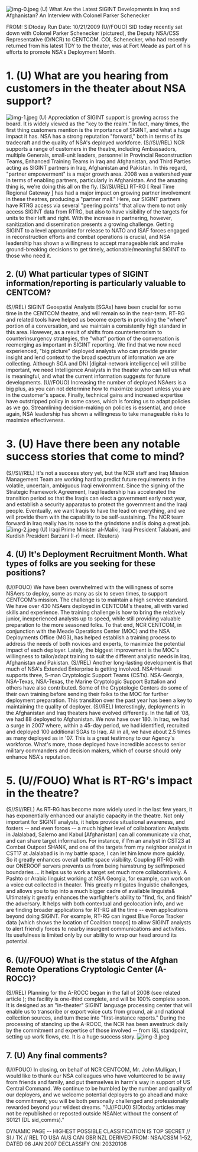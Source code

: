![img-0.jpeg](img-0.jpeg)
(U) What Are the Latest SIGINT Developments in Iraq and Afghanistan? An Interview with Colonel Parker Schenecker

FROM: SIDtoday
Run Date: 10/21/2009
(U//FOUO) SID today recently sat down with Colonel Parker Schenecker (pictured), the Deputy NSA/CSS Representative (D/NCR) to CENTCOM. COL Schenecker, who had recently returned from his latest TDY to the theater, was at Fort Meade as part of his efforts to promote NSA's Deployment Month.

# 1. (U) What are you hearing from customers in the theater about NSA support? 

![img-1.jpeg](img-1.jpeg)
(U) Appreciation of SIGINT support is growing across the board. It is widely viewed as the "key to the realm." In fact, many times, the first thing customers mention is the importance of SIGINT, and what a huge impact it has. NSA has a strong reputation "forward," both in terms of its tradecraft and the quality of NSA's deployed workforce.
(S//SI//REL) NCR supports a range of customers in the theatre, including Ambassadors, multiple Generals, small-unit leaders, personnel in Provincial Reconstruction Teams, Enhanced Training Teams in Iraq and Afghanistan, and Third Parties acting as SIGINT partners in Iraq, Afghanistan and Pakistan. In this regard, "partner empowerment" is a major growth area. 2008 was a watershed year in terms of enabling partners, particularly in Afghanistan. And the amazing thing is, we're doing this all on the fly.
(S//SI//REL) RT-RG [ Real Time Regional Gateway ] has had a major impact on growing partner involvement in these theatres, producing a "partner mall." Here, our SIGINT partners have RTRG access via several "peering points" that allow them to not only access SIGINT data from RTRG, but also to have visibility of the targets for units to their left and right. With the increase in partnering, however, sanitization and dissemination presents a growing challenge. Getting SIGINT to a level appropriate for release to NATO and ISAF forces engaged in reconstruction efforts and combat operations is crucial, and NSA leadership has shown a willingness to accept manageable risk and make ground-breaking decisions to get timely, actionable/meaningful SIGINT to those who need it.

## 2. (U) What particular types of SIGINT information/reporting is particularly valuable to CENTCOM?

(S//REL) SIGINT Geospatial Analysts [SGAs] have been crucial for some time in the CENTCOM theatre, and will remain so in the near-term. RT-RG and related tools have helped us become experts in providing the "where" portion of a conversation, and we maintain a consistently high standard in this area. However, as a result of shifts from counterterrorism to counterinsurgency strategies, the "what" portion of the conversation is reemerging as important in SIGINT reporting. We find that we now need experienced, "big picture" deployed analysts who can provide greater insight and lend context to the broad spectrum of information we are collecting. Although SGA and DNI [digital-network intelligence] will still be important, we need Intelligence Analysts in the theater who can tell us what is meaningful, and what the current information suggests for future developments.
(U//FOUO) Increasing the number of deployed NSAers is a big plus, as you can not determine how to maximize support unless you are in the customer's space. Finally, technical gains and increased expertise have outstripped policy in some cases, which is forcing us to adapt policies as we go. Streamlining decision-making on policies is essential, and once again, NSA leadership
has shown a willingness to take manageable risks to maximize effectiveness.

# 3. (U) Have there been any notable success stories that come to mind? 

(S//SI//REL) It's not a success story yet, but the NCR staff and Iraq Mission Management Team are working hard to predict future requirements in the volatile, uncertain, ambiguous Iraqi environment. Since the signing of the Strategic Framework Agreement, Iraqi leadership has accelerated the transition period so that the Iraqis can elect a government early next year, and establish a security apparatus to protect the government and the Iraqi people. Eventually, we want Iraqis to have the lead on everything, and we will provide them with the capability to be self-sustaining. The NCR team forward in Iraq really has its nose to the grindstone and is doing a great job.
![img-2.jpeg](img-2.jpeg)
(U) Iraqi Prime Minister al-Maliki, Iraqi President Talabani, and Kurdish President Barzani (I-r) meet. (Reuters)

## 4. (U) It's Deployment Recruitment Month. What types of folks are you seeking for these positions?

(U//FOUO) We have been overwhelmed with the willingness of some NSAers to deploy, some as many as six to seven times, to support CENTCOM's mission. The challenge is to maintain a high service standard. We have over 430 NSAers deployed in CENTCOM's theatre, all with varied skills and experience. The training challenge is how to bring the relatively junior, inexperienced analysts up to speed, while still providing valuable preparation to the more seasoned folks. To that end, NCR CENTCOM, in conjunction with the Meade Operations Center (MOC) and the NSA Deployments Office (MG3), has helped establish a training process to address the needs of both novices and experts, to maximize the potential impact of each deployer. Lately, the biggest improvement is the MOC's willingness to tailor/adapt training to suit the different analytic needs in Iraq, Afghanistan and Pakistan.
(S//REL) Another long-lasting development is that much of NSA's Extended Enterprise is getting involved. NSA-Hawaii supports three, 5-man Cryptologic Support Teams (CSTs). NSA-Georgia, NSA-Texas, NSA-Texas, the Marine Cryptologic Support Battalion and others have also contributed. Some of the Cryptologic Centers do some of their own training before sending their folks to the MOC for further deployment preparation. This transition over the past year has been a key to maintaining the quality of deployer.
(S//REL) Interestingly, deployments in the Afghanistan and Iraq theaters have evolved differently. In the fall of '08, we had 88 deployed to Afghanistan. We now have over 180. In Iraq, we had a surge in 2007 where, within a 45-day period, we had identified, recruited and
deployed 100 additional SGAs to Iraq. All in all, we have about 2.5 times as many deployed as in '07. This is a great testimony to our Agency's workforce. What's more, those deployed have incredible access to senior military commanders and decision makers, which of course should only enhance NSA's reputation.

# 5. (U//FOUO) What is RT-RG's impact in the theatre? 

(S//SI//REL) As RT-RG has become more widely used in the last few years, it has exponentially enhanced our analytic capacity in the theatre. Not only important for SIGINT analysts, it helps provide situational awareness, and fosters -- and even forces -- a much higher level of collaboration: Analysts in Jalalabad, Salerno and Kabul [Afghanistan] can all communicate via chat, and can share target information. For instance, if I'm an analyst in CST23 at Combat Outpost SHANK, and one of the targets from my neighbor analyst in CST17 at Jalalabad is in my battle space, I can let him know more quickly. So it greatly enhances overall battle space visibility. Coupling RT-RG with our ONEROOF servers prevents us from being hamstrung by selfimposed boundaries ... it helps us to work a target set much more collaboratively. A Pashto or Arabic linguist working at NSA Georgia, for example, can work on a voice cut collected in theater. This greatly mitigates linguistic challenges, and allows you to tap into a much bigger cadre of available linguists\& Ultimately it greatly enhances the warfighter's ability to "find, fix, and finish" the adversary. It helps with both contextual and geolocation info, and we are finding broader applications for RT-RG all the time -- even applications beyond doing SIGINT. For example, RT-RG can ingest Blue Force Tracker data [which shows the location of Coalition troops] to allow SIGINT analysts to alert friendly forces to nearby insurgent communications and activities. Its usefulness is limited only by our ability to wrap our head around its potential.

## 6. (U//FOUO) What is the status of the Afghan Remote Operations Cryptologic Center (A-ROCC)?

(S//REL) Planning for the A-ROCC began in the fall of 2008 (see related article ); the facility is one-third complete, and will be $100 \%$ complete soon. It is designed as an "in-theater" SIGINT language processing center that will enable us to transcribe or export voice cuts from ground, air and national collection sources, and turn these into "first-instance reports." During the processing of standing up the A-ROCC, the NCR has been awestruck daily by the commitment and expertise of those involved -- from I\&L standpoint, setting up work flows, etc. It is a huge success story.
![img-3.jpeg](img-3.jpeg)

## 7. (U) Any final comments?

(U//FOUO) In closing, on behalf of NCR CENTCOM, Mr. John Mulligan, I would like to thank our NSA colleagues who have volunteered to be away from friends and family, and put themselves in
harm's way in support of US Central Command. We continue to be humbled by the number and quality of our deployers, and we welcome potential deployers to go ahead and make the commitment; you will be both personally challenged and professionally rewarded beyond your wildest dreams.
"(U//FOUO) SIDtoday articles may not be republished or reposted outside NSANet without the consent of S0121 (DL sid_comms)."

DYNAMIC PAGE -- HIGHEST POSSIBLE CLASSIFICATION IS
TOP SECRET // SI / TK // REL TO USA AUS CAN GBR NZL
DERIVED FROM: NSA/CSSM 1-52, DATED 08 JAN 2007 DECLASSIFY ON: 20320108
